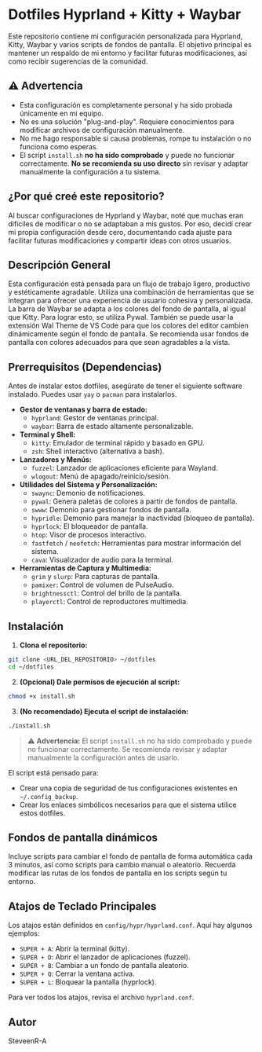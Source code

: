# Dotfiles Hyprland + Kitty + Waybar

Este repositorio contiene mi configuración personalizada para Hyprland, Kitty, Waybar y varios scripts de fondos de pantalla. El objetivo principal es mantener un respaldo de mi entorno y facilitar futuras modificaciones, así como recibir sugerencias de la comunidad.

## ⚠️ Advertencia

- Esta configuración es completamente personal y ha sido probada únicamente en mi equipo.
- No es una solución "plug-and-play". Requiere conocimientos para modificar archivos de configuración manualmente.
- No me hago responsable si causa problemas, rompe tu instalación o no funciona como esperas.
- El script `install.sh` **no ha sido comprobado** y puede no funcionar correctamente. **No se recomienda su uso directo** sin revisar y adaptar manualmente la configuración a tu sistema.

## ¿Por qué creé este repositorio?

Al buscar configuraciones de Hyprland y Waybar, noté que muchas eran difíciles de modificar o no se adaptaban a mis gustos. Por eso, decidí crear mi propia configuración desde cero, documentando cada ajuste para facilitar futuras modificaciones y compartir ideas con otros usuarios.
## Descripción General

Esta configuración está pensada para un flujo de trabajo ligero, productivo y estéticamente agradable. Utiliza una combinación de herramientas que se integran para ofrecer una experiencia de usuario cohesiva y personalizada. La barra de Waybar se adapta a los colores del fondo de pantalla, al igual que Kitty. Para lograr esto, se utiliza Pywal. También se puede usar la extensión Wal Theme de VS Code para que los colores del editor cambien dinámicamente según el fondo de pantalla. Se recomienda usar fondos de pantalla con colores adecuados para que sean agradables a la vista.
 
## Prerrequisitos (Dependencias)

Antes de instalar estos dotfiles, asegúrate de tener el siguiente software instalado. Puedes usar `yay` o `pacman` para instalarlos.

- **Gestor de ventanas y barra de estado:**
  - `hyprland`: Gestor de ventanas principal.
  - `waybar`: Barra de estado altamente personalizable.
- **Terminal y Shell:**
  - `kitty`: Emulador de terminal rápido y basado en GPU.
  - `zsh`: Shell interactivo (alternativa a bash).
- **Lanzadores y Menús:**
  - `fuzzel`: Lanzador de aplicaciones eficiente para Wayland.
  - `wlogout`: Menú de apagado/reinicio/sesión.
- **Utilidades del Sistema y Personalización:**
  - `swaync`: Demonio de notificaciones.
  - `pywal`: Genera paletas de colores a partir de fondos de pantalla.
  - `swww`: Demonio para gestionar fondos de pantalla.
  - `hypridle`: Demonio para manejar la inactividad (bloqueo de pantalla).
  - `hyprlock`: El bloqueador de pantalla.
  - `htop`: Visor de procesos interactivo.
  - `fastfetch` / `neofetch`: Herramientas para mostrar información del sistema.
  - `cava`: Visualizador de audio para la terminal.
- **Herramientas de Captura y Multimedia:**
  - `grim` y `slurp`: Para capturas de pantalla.
  - `pamixer`: Control de volumen de PulseAudio.
  - `brightnessctl`: Control del brillo de la pantalla.
  - `playerctl`: Control de reproductores multimedia.

## Instalación

1.  **Clona el repositorio:**
  ```bash
  git clone <URL_DEL_REPOSITORIO> ~/dotfiles
  cd ~/dotfiles
  ```

2.  **(Opcional) Dale permisos de ejecución al script:**
  ```bash
  chmod +x install.sh
  ```

3.  **(No recomendado) Ejecuta el script de instalación:**
  ```bash
  ./install.sh
  ```

> ⚠️ **Advertencia:** El script `install.sh` no ha sido comprobado y puede no funcionar correctamente. Se recomienda revisar y adaptar manualmente la configuración antes de usarlo.

El script está pensado para:
- Crear una copia de seguridad de tus configuraciones existentes en `~/.config_backup`.
- Crear los enlaces simbólicos necesarios para que el sistema utilice estos dotfiles.
## Fondos de pantalla dinámicos

Incluye scripts para cambiar el fondo de pantalla de forma automática cada 3 minutos, así como scripts para cambio manual o aleatorio. Recuerda modificar las rutas de los fondos de pantalla en los scripts según tu entorno.


## Atajos de Teclado Principales

Los atajos están definidos en `config/hypr/hyprland.conf`. Aquí hay algunos ejemplos:

- `SUPER + A`: Abrir la terminal (kitty).
- `SUPER + D`: Abrir el lanzador de aplicaciones (fuzzel).
- `SUPER + B`: Cambiar a un fondo de pantalla aleatorio.
- `SUPER + Q`: Cerrar la ventana activa.
- `SUPER + L`: Bloquear la pantalla (hyprlock).

Para ver todos los atajos, revisa el archivo `hyprland.conf`.




## Autor
SteveenR-A

